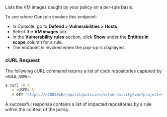 Lists the VM images caught by your policy on a per-rule basis.

To see where Console invokes this endpoint:

* In Console, go to **Defend > Vulnerabilities > Hosts**.
* Select the **VM images** tab.
* In the **Vulnerability rules** section, click **Show** under the **Entities in scope** column for a rule.
* The endpoint is invoked when the pop-up is displayed.

### cURL Request

The following cURL command returns a list of code repositories captured by `<RULE_NAME>`.

```bash
$ curl -k \
  -u <USER> \
  -X GET 'https://<CONSOLE>/api/v1/policies/vulnerability/vms?project=<PROJECT_NAME>&ruleName=<RULE_NAME>'
```

A successful response contains a list of impacted repositories by a rule within the context of the policy.

